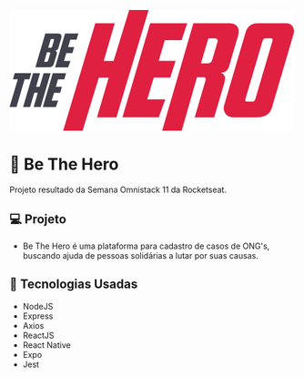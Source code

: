 ![](frontend/src/assets/logo.svg)

# 🏃 Be The Hero   
Projeto resultado da Semana Omnistack 11 da Rocketseat.


## 💻 Projeto 
- Be The Hero é uma plataforma para cadastro de casos de ONG's, buscando ajuda de pessoas solidárias a lutar por suas causas.

## 🚀 Tecnologias Usadas
- NodeJS
- Express
- Axios
- ReactJS
- React Native
- Expo
- Jest
